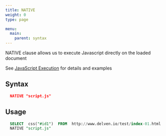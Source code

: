 ```yaml
---
title: NATIVE
weight: 0
type: page

menu:
  main:
    parent: syntax
---
```


NATIVE clause allows us to execute Javascript directly on the loaded document

See [JavaScript Execution](/event-flow/executing-javascript) for details and examples

## Syntax

```json
  NATIVE "script.js"
```

## Usage

```sql
  SELECT  css("#id1")  FROM  http://www.delven.io/test/index-01.html 
  NATIVE "script.js"
```